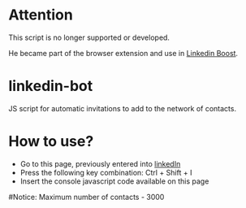 # Attention

This script is no longer supported or developed.

He became part of the browser extension and use in [Linkedin Boost](https://github.com/tamert/linkedin-search-bot).


# linkedin-bot
JS script for automatic invitations to add to the network of contacts.

# How to use?
* Go to this page, previously entered into [linkedIn](https://www.linkedin.com/search/results/people/)
* Press the following key combination:
Ctrl + Shift + I
* Insert the console javascript code available on this page 


#Notice:
Maximum number of contacts - 3000